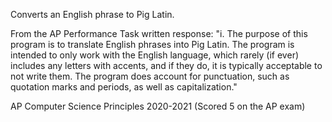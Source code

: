 Converts an English phrase to Pig Latin.

From the AP Performance Task written response:
"i.	The purpose of this program is to translate English phrases into Pig Latin. 
The program is intended to only work with the English language, which rarely (if ever) 
includes any letters with accents, and if they do, it is typically acceptable to not write
them. The program does account for punctuation, such as quotation marks and periods, as well as capitalization."

AP Computer Science Principles 2020-2021 (Scored 5 on the AP exam)
